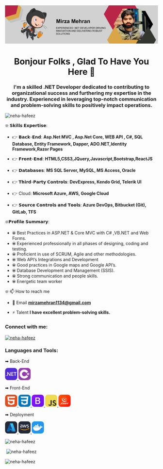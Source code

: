 ![logo](https://github.com/mirza-mehran/Overview/blob/main/Mirza%20Mehran%20Linkdn%20(1).jpg)

<h1 align="center">Bonjour Folks , Glad To Have You Here 👋</h1>
<h3 align="center">I'm a skilled .NET Developer dedicated to contributing to organizational success and furthering my expertise in the industry. Experienced in leveraging top-notch communication and problem-solving skills to positively impact operations.</h3>

<p align="left"> <img src="https://komarev.com/ghpvc/?username=neha-hafeez&label=Profile%20views&color=0e75b6&style=flat" alt="neha-hafeez" /> </p>

❇️ 𝗦𝗸𝗶𝗹𝗹𝘀 𝗘𝘅𝗽𝗲𝗿𝘁𝗶𝘀𝗲:

- 👉 𝗕𝗮𝗰𝗸-𝗘𝗻𝗱: **Asp.Net MVC , Asp.Net Core, WEB API , C#, SQL Database, Entity Framework, Dapper, ADO.NET,Identity Framework,Razor Pages**

- 👉 𝗙𝗿𝗼𝗻𝘁-𝗘𝗻𝗱: **HTML5,CSS3,JQuery,Javascript,Bootstrap,ReactJS**

- 👉 𝗗𝗮𝘁𝗮𝗯𝗮𝘀𝗲𝘀: **MS SQL Server, MySQL, MS Access, Oracle**

- 👉 𝗧𝗵𝗶𝗿𝗱-𝗣𝗮𝗿𝘁𝘆 𝗖𝗼𝗻𝘁𝗿𝗼𝗹𝘀: **DevExpress, Kendo Grid, Telerik UI**

- 👉 Cloud: **Microsoft Azure, AWS, Google Cloud**

- 👉 𝗦𝗼𝘂𝗿𝗰𝗲 𝗖𝗼𝗻𝘁𝗿𝗼𝗹𝘀 𝗮𝗻𝗱 𝗧𝗼𝗼𝗹𝘀: **Azure DevOps, Bitbucket (Git), GitLab, TFS**


❇️𝗣𝗿𝗼𝗳𝗶𝗹𝗲 𝗦𝘂𝗺𝗺𝗮𝗿𝘆:

- ⦿ Best Practices in ASP.NET & Core MVC with C# ,VB.NET and Web Forms.
- ⦿ Experienced professionally in all phases of designing, coding and testing.
- ⦿ Proficient in use of SCRUM, Agile and other methodologies.
- ⦿ Web API’s Integrations and Development
- ⦿ Good practices in Google maps and Google API’s.
- ⦿ Database Development and Management (SSIS).
- ⦿ Strong communication and people skills.
- ⦿ Energetic team worker


❇️ 📫 How to reach me 

- 📧 Email **mirzamehran1134@gmail.com**

- ⚡ Talent **I have excellent problem-solving skills.**

<h3 align="left">Connect with me:</h3>
<p align="left">

<a href="https://linkedin.com/in/mirza-mehran" target="blank"><img align="center" src="https://raw.githubusercontent.com/rahuldkjain/github-profile-readme-generator/master/src/images/icons/Social/linked-in-alt.svg" alt="neha-hafeez" height="30" width="40" /></a>
</p>

<h3 align="left">Languages and Tools:</h3>

➡ Back-End 
<p align="left"> 
    <a href="#" target="_blank" rel="noreferrer"> <img src="https://github.com/tandpfun/skill-icons/blob/main/icons/DotNet.svg" alt="cplusplus" width="40" height="40"/> </a> 
    <a href="https://www.w3schools.com/cs/" target="_blank" rel="noreferrer"> <img src="https://github.com/tandpfun/skill-icons/blob/main/icons/CS.svg" alt="csharp" width="40" height="40"/> </a>
</p>

➡ Front-End 
<p align="left"> 
    <a href="https://www.w3schools.com/cs/" target="_blank" rel="noreferrer"> <img src="https://github.com/tandpfun/skill-icons/blob/main/icons/HTML.svg" alt="csharp" width="40" height="40"/> </a>
    <a href="https://www.w3schools.com/cs/" target="_blank" rel="noreferrer"> <img src="https://github.com/tandpfun/skill-icons/blob/main/icons/CSS.svg" alt="csharp" width="40" height="40"/> </a>
    <a href="https://www.w3schools.com/cs/" target="_blank" rel="noreferrer"> <img src="https://github.com/tandpfun/skill-icons/blob/main/icons/Bootstrap.svg" alt="csharp" width="40" height="40"/> </a>
    <a href="https://www.w3schools.com/cs/" target="_blank" rel="noreferrer"> <img src="https://github.com/tandpfun/skill-icons/blob/main/icons/JavaScript.svg" alt="csharp" width="40" height="40"/> </a>
    <a href="https://www.w3schools.com/cs/" target="_blank" rel="noreferrer"> <img src="https://github.com/tandpfun/skill-icons/blob/main/icons/JQuery.svg" alt="csharp" width="40" height="40"/> </a>
</p>

➡ Deployment 
<p align="left"> 
    <a href="#" target="_blank" rel="noreferrer"> <img src="https://github.com/tandpfun/skill-icons/blob/main/icons/Azure-Dark.svg" alt="csharp" width="40" height="40"/> </a>
    <a href="#" target="_blank" rel="noreferrer"> <img src="https://github.com/tandpfun/skill-icons/blob/main/icons/AWS-Dark.svg" alt="csharp" width="40" height="40"/> </a>
    <a href="#" target="_blank" rel="noreferrer"> <img src="https://github.com/tandpfun/skill-icons/blob/main/icons/Docker.svg" alt="csharp" width="40" height="40"/> </a>
</p>

<p><img align="center" src="https://github-readme-stats.vercel.app/api/top-langs?username=neha-hafeez&show_icons=true&theme=highcontrast&hide_border=true&locale=en&layout=compact" alt="neha-hafeez" /></p>

<p>&nbsp;<img align="center" src="https://github-readme-stats.vercel.app/api?username=neha-hafeez&show_icons=true&theme=highcontrast&hide_border=true&locale=en" alt="neha-hafeez" /></p>

<p><img align="center" src="https://github-readme-streak-stats.herokuapp.com/?user=neha-hafeez&theme=highcontrast&hide_border=true&locale=en" alt="neha-hafeez" /></p>
